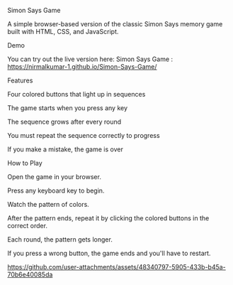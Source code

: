 Simon Says Game

A simple browser-based version of the classic Simon Says memory game built with HTML, CSS, and JavaScript.


Demo

You can try out the live version here:
Simon Says Game : https://nirmalkumar-1.github.io/Simon-Says-Game/


Features

Four colored buttons that light up in sequences

The game starts when you press any key

The sequence grows after every round

You must repeat the sequence correctly to progress

If you make a mistake, the game is over


How to Play

Open the game in your browser.

Press any keyboard key to begin.

Watch the pattern of colors.

After the pattern ends, repeat it by clicking the colored buttons in the correct order.

Each round, the pattern gets longer.

If you press a wrong button, the game ends and you'll have to restart.


https://github.com/user-attachments/assets/48340797-5905-433b-b45a-70b6e40085da


